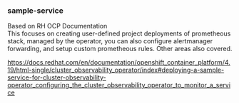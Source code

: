 ### sample-service
Based on RH OCP Documentation  
This focuses on creating user-defined project deployments of prometheous stack, managed by the operator, you can also configure alertmanager forwarding, and setup custom prometheous rules. Other areas also covered.

https://docs.redhat.com/en/documentation/openshift_container_platform/4.19/html-single/cluster_observability_operator/index#deploying-a-sample-service-for-cluster-observability-operator_configuring_the_cluster_observability_operator_to_monitor_a_service  

